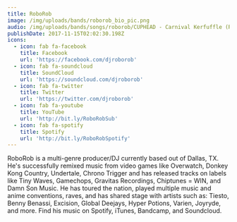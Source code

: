 ```yaml
---
title: RoboRob
image: /img/uploads/bands/roborob_bio_pic.png
audio: /img/uploads/bands/songs/roborob/CUPHEAD - Carnival Kerfuffle (RoboRob Remix) [Electro Swing].mp3
publishDate: 2017-11-15T02:02:30.198Z
icons:
  - icon: fab fa-facebook
    title: Facebook
    url: 'https://facebook.com/djroborob'
  - icon: fab fa-soundcloud
    title: SoundCloud
    url: 'https://soundcloud.com/djroborob'
  - icon: fab fa-twitter
    title: Twitter
    url: 'https://twitter.com/djroborob'
  - icon: fab fa-youtube
    title: YouTube
    url: 'http://bit.ly/RoboRobSub'
  - icon: fab fa-spotify
    title: Spotify
    url: 'http://bit.ly/RoboRobSpotify'
---
```

RoboRob is a multi-genre producer/DJ currently based out of Dallas, TX. He's successfully remixed music from video games like Overwatch, Donkey Kong Country, Undertale, Chrono Trigger and has released tracks on labels like Tiny Waves, Gamechops, Gravitas Recordings, Chiptunes = WIN, and Damn Son Music. He has toured the nation, played multiple music and anime conventions, raves, and has shared stage with artists such as: Tiesto, Benny Benassi, Excision, Global Deejays, Hyper Potions, Varien, Joyryde, and more. Find his music on Spotify, iTunes, Bandcamp, and Soundcloud.
